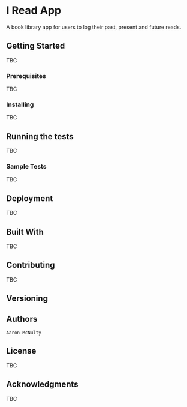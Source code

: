 # I Read App

A book library app for users to log their past, present and future reads. 


## Getting Started

TBC

### Prerequisites

TBC

### Installing

TBC

## Running the tests

TBC 

### Sample Tests

TBC

## Deployment

TBC

## Built With

TBC

## Contributing

TBC

## Versioning


## Authors

    Aaron McNulty

## License

TBC

## Acknowledgments

TBC
